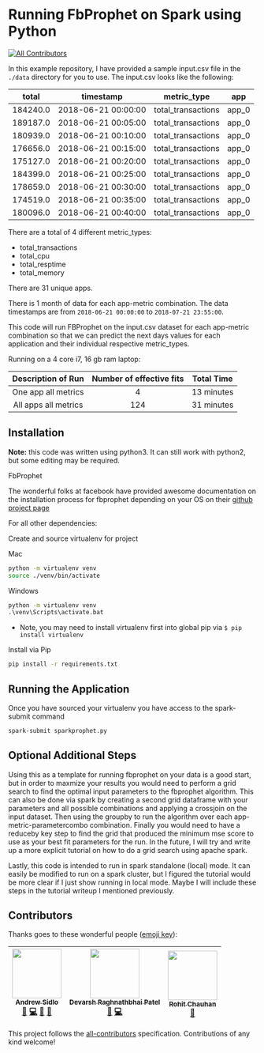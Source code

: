 # Running FbProphet on Spark using Python

[![All Contributors](https://img.shields.io/badge/all_contributors-3-orange.svg?style=flat-square)](#contributors)

In this example repository, I have provided a sample input.csv file in the `./data` directory for you to use. The input.csv looks like the following:

| total    | timestamp           | metric_type        | app   |
| :------: | :-----------------: | :----------------: | :---: |
| 184240.0 | 2018-06-21 00:00:00 | total_transactions | app_0 |
| 189187.0 | 2018-06-21 00:05:00 | total_transactions | app_0 |
| 180939.0 | 2018-06-21 00:10:00 | total_transactions | app_0 |
| 176656.0 | 2018-06-21 00:15:00 | total_transactions | app_0 |
| 175127.0 | 2018-06-21 00:20:00 | total_transactions | app_0 |
| 184399.0 | 2018-06-21 00:25:00 | total_transactions | app_0 |
| 178659.0 | 2018-06-21 00:30:00 | total_transactions | app_0 |
| 174519.0 | 2018-06-21 00:35:00 | total_transactions | app_0 |
| 180096.0 | 2018-06-21 00:40:00 | total_transactions | app_0 |

There are a total of 4 different metric_types:

- total_transactions
- total_cpu
- total_resptime
- total_memory

There are 31 unique apps.

There is 1 month of data for each app-metric combination. The data timestamps are from `2018-06-21 00:00:00` to `2018-07-21 23:55:00`.

This code will run FBProphet on the input.csv dataset for each app-metric combination so that we can predict the next days values for each application and their individual respective metric_types.

Running on a 4 core i7, 16 gb ram laptop:

| Description of Run   | Number of effective fits | Total Time |
| :------------------: | :----------------------: | :--------: |
| One app all metrics  | 4                        | 13 minutes |
| All apps all metrics | 124                      | 31 minutes |

## Installation

**Note:** this code was written using python3. It can still work with python2, but some editing may be required.

FbProphet

The wonderful folks at facebook have provided awesome documentation on the installation process for fbprophet depending on your OS on their [github project page](https://facebook.github.io/prophet/docs/installation.html)

For all other dependencies:

Create and source virtualenv for project

Mac

```bash
python -m virtualenv venv
source ./venv/bin/activate
```

Windows

```cmd
python -m virtualenv venv
.\venv\Scripts\activate.bat
```

- Note, you may need to install virtualenv first into global pip via `$ pip install virtualenv`

Install via Pip

```bash
pip install -r requirements.txt
```

## Running the Application

Once you have sourced your virtualenv you have access to the spark-submit command

```bash
spark-submit sparkprophet.py
```

## Optional Additional Steps

Using this as a template for running fbprophet on your data is a good start, but in order to maxmize your results you would need to perform a grid search to find the optimal input parameters to the fbprophet algorithm. This can also be done via spark by creating a second grid dataframe with your parameters and all possible combinations and applying a crossjoin on the input dataset. Then using the groupby to run the algorithm over each app-metric-parametercombo combination. Finally you would need to have a reduceby key step to find the grid that produced the minimum mse score to use as your best fit parameters for the run. In the future, I will try and write up a more explicit tutorial on how to do a grid search using apache spark.

Lastly, this code is intended to run in spark standalone (local) mode. It can easily be modified to run on a spark cluster, but I figured the tutorial would be more clear if I just show running in local mode. Maybe I will include these steps in the tutorial writeup I mentioned previously.

## Contributors

Thanks goes to these wonderful people ([emoji key](https://github.com/kentcdodds/all-contributors#emoji-key)):

<!-- ALL-CONTRIBUTORS-LIST:START - Do not remove or modify this section -->
<!-- prettier-ignore -->
| [<img src="https://avatars3.githubusercontent.com/u/9095499?v=4" width="100px;"/><br /><sub><b>Andrew Sidlo</b></sub>](https://github.com/asidlo)<br />[🤔](#ideas-asidlo "Ideas, Planning, & Feedback") [💻](https://github.com/asidlo/sparkprophet/commits?author=asidlo "Code") [🎨](#design-asidlo "Design") [📖](https://github.com/asidlo/sparkprophet/commits?author=asidlo "Documentation") | [<img src="https://avatars1.githubusercontent.com/u/33138515?v=4" width="100px;"/><br /><sub><b>Devarsh Raghnathbhai Patel</b></sub>](https://github.com/Devarsh-UTD)<br />[🤔](#ideas-Devarsh-UTD "Ideas, Planning, & Feedback") [💻](https://github.com/asidlo/sparkprophet/commits?author=Devarsh-UTD "Code") | [<img src="https://avatars3.githubusercontent.com/u/4262190?v=4" width="100px;"/><br /><sub><b>Rohit Chauhan</b></sub>](http://www.topmist.com)<br />[🤔](#ideas-Saarus "Ideas, Planning, & Feedback") |
| :-------------------------------------------------------------------------------------------------------------------------------------------------------------------------------------------------------------------------------------------------------------------------------------------------------------------------------------------------------------------------------------------------: | :--------------------------------------------------------------------------------------------------------------------------------------------------------------------------------------------------------------------------------------------------------------------------------------------------------------: | :----------------------------------------------------------------------------------------------------------------------------------------------------------------------------------------------------: |
<!-- ALL-CONTRIBUTORS-LIST:END -->

This project follows the [all-contributors](https://github.com/kentcdodds/all-contributors) specification. Contributions of any kind welcome!